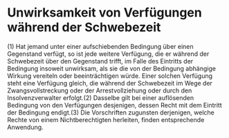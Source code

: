 # Unwirksamkeit von Verfügungen während der Schwebezeit

(1) Hat jemand unter einer aufschiebenden Bedingung über einen Gegenstand verfügt, so ist jede weitere Verfügung, die er während der Schwebezeit über den Gegenstand trifft, im Falle des Eintritts der Bedingung insoweit unwirksam, als sie die von der Bedingung abhängige Wirkung vereiteln oder beeinträchtigen würde. Einer solchen Verfügung steht eine Verfügung gleich, die während der Schwebezeit im Wege der Zwangsvollstreckung oder der Arrestvollziehung oder durch den Insolvenzverwalter erfolgt.(2) Dasselbe gilt bei einer auflösenden Bedingung von den Verfügungen desjenigen, dessen Recht mit dem Eintritt der Bedingung endigt.(3) Die Vorschriften zugunsten derjenigen, welche Rechte von einem Nichtberechtigten herleiten, finden entsprechende Anwendung. 

